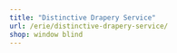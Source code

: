```yaml
---
title: "Distinctive Drapery Service"
url: /erie/distinctive-drapery-service/
shop: window blind
---
```

